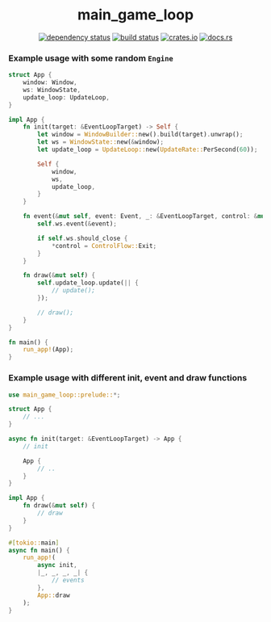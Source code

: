 <div align="center">

# main_game_loop

[![dependency status](https://deps.rs/repo/github/Overpeek/main_game_loop/status.svg)](https://deps.rs/repo/github/Overpeek/main_game_loop)
[![build status](https://github.com/Overpeek/main_game_loop/actions/workflows/rust.yml/badge.svg)](https://github.com/Overpeek/main_game_loop/actions)
[![crates.io](https://img.shields.io/crates/v/main_game_loop.svg?label=main_game_loop)](https://crates.io/crates/main_game_loop)
[![docs.rs](https://docs.rs/main_game_loop/badge.svg)](https://docs.rs/main_game_loop/)

</div>

### Example usage with some random `Engine`

```rust
struct App {
    window: Window,
    ws: WindowState,
    update_loop: UpdateLoop,
}

impl App {
    fn init(target: &EventLoopTarget) -> Self {
        let window = WindowBuilder::new().build(target).unwrap();
        let ws = WindowState::new(&window);
        let update_loop = UpdateLoop::new(UpdateRate::PerSecond(60));

        Self {
            window,
            ws,
            update_loop,
        }
    }

    fn event(&mut self, event: Event, _: &EventLoopTarget, control: &mut ControlFlow) {
        self.ws.event(&event);

        if self.ws.should_close {
            *control = ControlFlow::Exit;
        }
    }

    fn draw(&mut self) {
        self.update_loop.update(|| {
            // update();
        });

        // draw();
    }
}

fn main() {
    run_app!(App);
}
```

### Example usage with different init, event and draw functions

```rust
use main_game_loop::prelude::*;

struct App {
    // ...
}

async fn init(target: &EventLoopTarget) -> App {
    // init

    App {
        // ..
    }
}

impl App {
    fn draw(&mut self) {
        // draw
    }
}

#[tokio::main]
async fn main() {
    run_app!(
        async init,
        |_, _, _, _| {
            // events
        },
        App::draw
    );
}
```

